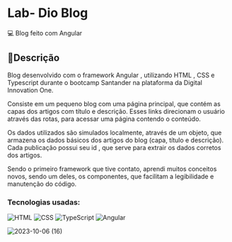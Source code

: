 # Lab-  Dio Blog
💻 Blog feito com Angular
<h2>📖Descrição</h2>
Blog desenvolvido com o framework Angular , utilizando HTML , CSS e Typescript durante o bootcamp Santander na plataforma da Digital Innovation One.

Consiste em um pequeno blog com uma página principal, que contém as capas dos artigos com título e descrição. Esses links direcionam o usuário através das rotas, para acessar uma página contendo o conteúdo.

Os dados utilizados são simulados localmente, através de um objeto, que armazena os dados básicos dos artigos do blog (capa, título e descrição). Cada publicação possui seu id , que serve para extrair os dados corretos dos artigos.

Sendo o primeiro framework que tive contato, aprendi muitos conceitos novos, sendo um deles, os componentes, que facilitam a legibilidade e manutenção do código.
<h3>Tecnologias usadas:</h3>
<img src="https://img.shields.io/badge/HTML-239120?style=for-the-badge&logo=html5&logoColor=white" alt="HTML">
<img src= "https://img.shields.io/badge/CSS-239120?&style=for-the-badge&logo=css3&logoColor=white" alt="CSS">
<img src="https://img.shields.io/badge/TypeScript-007ACC?style=for-the-badge&logo=typescript&logoColor=white" alt="TypeScript">
<img src="https://img.shields.io/badge/Angular-DD0031?style=for-the-badge&logo=angular&logoColor=white" alt="Angular">


![2023-10-06 (16)](https://github.com/PriscilaKimura/Blog-TypeScript/assets/141864300/ad71ae73-776c-4157-8522-69b1f8c22fb3)
